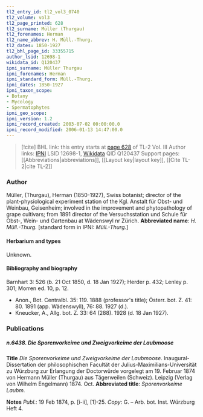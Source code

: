```yaml
---
tl2_entry_id: tl2_vol3_0740
tl2_volume: vol3
tl2_page_printed: 628
tl2_surname: Müller (Thurgau)
tl2_forenames: Herman
tl2_name_abbrev: H. Müll.-Thurg.
tl2_dates: 1850-1927
tl2_bhl_page_id: 33355715
author_lsid: 12698-1
wikidata_id: Q120437
ipni_surname: Müller Thurgau
ipni_forenames: Herman
ipni_standard_form: Müll.-Thurg.
ipni_dates: 1850-1927
ipni_taxon_scope: 
- Botany
- Mycology
- Spermatophytes
ipni_geo_scope: 
ipni_version: 1.2
ipni_record_created: 2003-07-02 00:00:00.0
ipni_record_modified: 2006-01-13 14:47:00.0
---
```


> [!cite] BHL link: this entry starts at [page 628](https://www.biodiversitylibrary.org/page/33355715) of TL-2 Vol. III
> Author links: [IPNI](https://www.ipni.org/a/12698-1) LSID 12698-1, [Wikidata](https://www.wikidata.org/wiki/Q120437) QID Q120437
> Support pages: [[Abbreviations|abbreviations]], [[Layout key|layout key]], [[Cite TL-2|cite TL-2]]

### Author

Müller, (Thurgau), Herman (1850-1927), Swiss botanist; director of the plant-physiological experiment station of the Kgl. Anstalt für Obst- und Weinbau, Geisenheim; involved in the improvement and phytopathology of grape cultivars; from 1891 director of the Versuchsstation und Schule für Obst-, Wein- und Gartenbau at Wädenswyl nr Zürich. 
**Abbreviated name**: *H. Müll.-Thurg.* \[standard form in IPNI: *Müll.-Thurg.*\]

#### Herbarium and types

Unknown.

#### Bibliography and biography

Barnhart 3: 526 (b. 21 Oct 1850, d. 18 Jan 1927); Herder p. 432; Lenley p. 301; Morren ed. 10, p. 12.
- Anon., Bot. Centralbl. 35: 119. 1888 (professor's title); Österr. bot. Z. 41: 80. 1891 (app. Wädenswyll), 76: 88. 1927 (d.).
- Kneucker, A., Allg. bot. Z. 33: 64 (288). 1928 (d. 18 Jan 1927).

### Publications

##### n.6438. Die Sporenvorkeime und Zweigvorkeime der Laubmoose

**Title**
*Die Sporenvorkeime und Zweigvorkeime der Laubmoose*. Inaugural-Dissertation der philosophischen Facultät der Julius-Maximilians-Universität zu Würzburg zur Erlangung der Doctorwürde vorgelegt am 19. Februar 1874 von Hermann Müller (Thurgau) aus Tägerweilen (Schweiz). Leipzig (Verlag von Wilhelm Engelmann) 1874. Oct.
**Abbreviated title**: *Sporenvorkeime Laubm.*

**Notes**
*Publ*.: 19 Feb 1874, p. \[i-ii\], \[1\]-25. *Copy*: G. – Arb. bot. Inst. Würzburg Heft 4.

